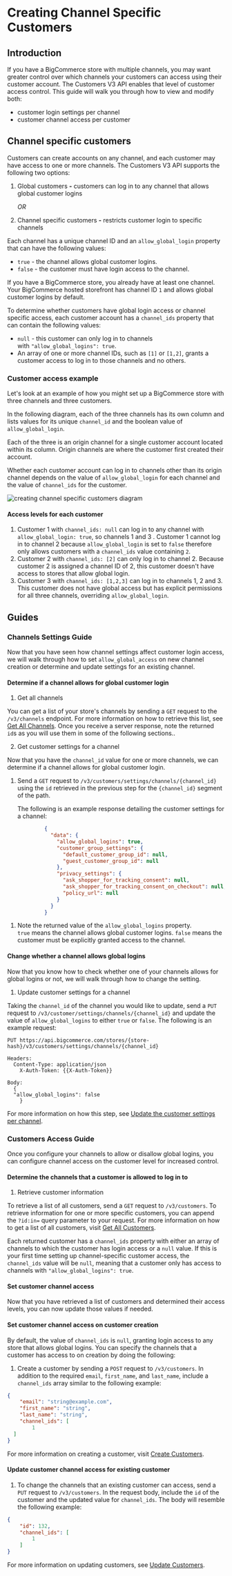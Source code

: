 # Creating Channel Specific Customers

## Introduction

If you have a BigCommerce store with multiple channels, you may want greater control over which channels your customers can access using their customer account. The Customers V3 API enables that level of customer access control. This guide will walk you through how to view and modify both: 

- customer login settings per channel
- customer channel access per customer

## Channel specific customers

Customers can create accounts on any channel, and each customer may have access to one or more channels. The Customers V3 API supports the following two options:

1. Global customers **-** customers can log in to any channel that allows global customer logins 

    *OR*

2. Channel specific customers **-** restricts customer login to specific channels

Each channel has a unique channel ID and an `allow_global_login` property that can have the following values:

- `true` - the channel allows global customer logins.
- `false` - the customer must have login access to the channel.

If you have a BigCommerce store, you already have at least one channel. Your BigCommerce hosted storefront has channel ID `1` and allows global customer logins by default.

To determine whether customers have global login access or channel specific access, each customer account has a `channel_ids` property that can contain the following values:

- `null` - this customer can only log in to channels with `"allow_global_logins": true`.
- An array of one or more channel IDs, such as `[1]` or `[1,2]`, grants a customer access to log in to those channels and no others.

### Customer access example

Let's look at an example of how you might set up a BigCommerce store with three channels and three customers. 

In the following diagram, each of the three channels has its own column and lists values for its unique `channel_id` and the boolean value of `allow_global_login`. 

Each of the three is an origin channel for a single customer account located within its column. Origin channels are where the customer first created their account.

Whether each customer account can log in to channels other than its origin channel depends on the value of `allow_global_login` for each channel and the value of `channel_ids` for the customer. 

![creating channel specific customers diagram](https://storage.googleapis.com/bigcommerce-production-dev-center/images/channel-specific-customers.png)

#### Access levels for each customer

1. Customer 1 with `channel_ids: null` can log in to any channel with `allow_global_login: true`, so channels 1 and 3 . Customer 1 cannot log in to channel 2 because `allow_global_login` is set to `false` therefore only allows customers with a `channel_ids` value containing `2`. 
2. Customer 2 with `channel_ids: [2]` can only log in to channel 2. Because customer 2 is assigned a channel ID of 2, this customer doesn't have access to stores that allow global login. 
3. Customer 3 with `channel_ids: [1,2,3]` can log in to channels 1, 2 and 3. This customer does not have global access but has explicit permissions for all three channels, overriding `allow_global_login`.

## Guides

### Channels Settings Guide

Now that you have seen how channel settings affect customer login access, we will walk through how to set `allow_global_access` on new channel creation or determine and update settings for an existing channel.

#### Determine if a channel allows for global customer login

1. Get all channels

You can get a list of your store's channels by sending a `GET` request to the `/v3/channels` endpoint. For more information on how to retrieve this list, see [Get All Channels](https://developer.bigcommerce.com/api-reference/store-management/channels/channels/listchannels). Once you receive a server response, note the returned `id`s as you will use them in some of the following sections..

2. Get customer settings for a channel

Now that you have the `channel_id` value for one or more channels, we can determine if a channel allows for global customer login.

1. Send a `GET` request to `/v3/customers/settings/channels/{channel_id}` using the `id` retrieved in the previous step for the `{channel_id}` segment of the path.

    The following is an example response detailing the customer settings for a channel:

```json
            {
              "data": {
                "allow_global_logins": true,
                "customer_group_settings": {
                  "default_customer_group_id": null,
                  "guest_customer_group_id": null
                },
                "privacy_settings": {
                  "ask_shopper_for_tracking_consent": null,
                  "ask_shopper_for_tracking_consent_on_checkout": null,
                  "policy_url": null
                }
              }
            }
```

1. Note the returned value of the `allow_global_logins` property. `true` means the channel allows global customer logins. `false` means the customer must be explicitly granted access to the channel.

#### Change whether a channel allows global logins

Now that you know how to check whether one of your channels allows for global logins or not, we will walk through how to change the setting. 

1. Update customer settings for a channel

Taking the `channel_id` of the channel you would like to update, send a `PUT` request to `/v3/customer/settings/channels/{channel_id}` and update the value of `allow_global_logins` to either `true` or `false`. The following is an example request:

```
PUT https://api.bigcommerce.com/stores/{store-hash}/v3/customers/settings/channels/{channel_id}

Headers:
  Content-Type: application/json
	X-Auth-Token: {{X-Auth-Token}}

Body:
  {
  "allow_global_logins": false
	}
```

For more information on how this step, see [Update the customer settings per channel](https://developer.bigcommerce.com/api-reference/store-management/customers-v3/customer-settings-channel/customersettingschannelput). 

### Customers Access Guide

Once you configure your channels to allow or disallow global logins, you can configure channel access on the customer level for increased control.

#### Determine the channels that a customer is allowed to log in to

1. Retrieve customer information

To retrieve a list of all customers, send a `GET` request to `/v3/customers`. To retrieve information for one or more specific customers, you can append the `?id:in=` query parameter to your request. For more information on how to get a list of all customers, visit [Get All Customers](https://developer.bigcommerce.com/api-reference/store-management/customers-v3/customers/customersget).

Each returned customer has a `channel_ids` property with either an array of channels to which the customer has login access or a `null` value. If this is your first time setting up channel-specific customer access, the `channel_ids` value will be `null`, meaning that a customer only has access to channels with `"allow_global_logins": true`.

#### Set customer channel access

Now that you have retrieved a list of customers and determined their access levels, you can now update those values if needed. 

#### Set customer channel access on customer creation

By default, the value of `channel_ids` is `null`, granting login access to any store that allows global logins. You can specify the channels that a customer has access to on creation by doing the following:

1. Create a customer by sending a `POST` request to `/v3/customers`. In addition to the required `email`, `first_name`, and `last_name`, include a `channel_ids` array similar to the following example: 

```json
{
    "email": "string@example.com",
    "first_name": "string",
    "last_name": "string",
    "channel_ids": [
        1
  ]
}
```

For more information on creating a customer, visit [Create Customers](https://developer.bigcommerce.com/api-reference/store-management/customers-v3/customers/customerspost).

#### Update customer channel access for existing customer

1. To change the channels that an existing customer can access, send a `PUT` request to `/v3/customers`. In the request body, include the `id` of the customer and the updated value for `channel_ids`. The body will resemble the following example: 

```json
{
    "id": 132,
    "channel_ids": [
        1
    ]
}
```
For more information on updating customers, see [Update Customers](https://developer.bigcommerce.com/api-reference/store-management/customers-v3/customers/customersput).
